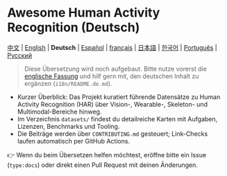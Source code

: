 # Awesome Human Activity Recognition (Deutsch)

[中文](README.zh.md) | [English](../README.md) | **Deutsch** | [Español](README.es.md) | [français](README.fr.md) | [日本語](README.ja.md) | [한국어](README.ko.md) | [Português](README.pt.md) | [Русский](README.ru.md)

> Diese Übersetzung wird noch aufgebaut. Bitte nutze vorerst die [englische Fassung](../README.md) und hilf gern mit, den deutschen Inhalt zu ergänzen (`i18n/README.de.md`).

+ Kurzer Überblick: Das Projekt kuratiert führende Datensätze zu Human Activity Recognition (HAR) über Vision-, Wearable-, Skeleton- und Multimodal-Bereiche hinweg.
+ Im Verzeichnis `datasets/` findest du detailreiche Karten mit Aufgaben, Lizenzen, Benchmarks und Tooling.
+ Die Beiträge werden über `CONTRIBUTING.md` gesteuert; Link-Checks laufen automatisch per GitHub Actions.

👉 Wenn du beim Übersetzen helfen möchtest, eröffne bitte ein Issue (`type:docs`) oder direkt einen Pull Request mit deinen Änderungen.

